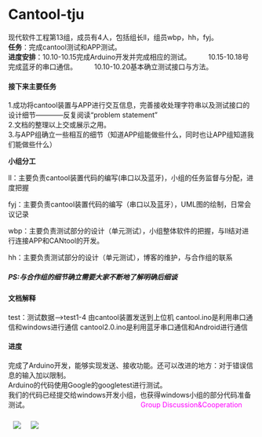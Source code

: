 # Cantool-tju
现代软件工程第13组，成员有4人，包括组长ll，组员wbp，hh，fyj。  
**任务**：完成cantool测试和APP测试。  
**进度安排**：10.10-10.15完成Arduino开发并完成相应的测试。
         10.15-10.18号完成蓝牙的串口通信。
         10.10-10.20基本确立测试接口与方法。

#### 接下来主要任务<br>
1.成功将cantool装置与APP进行交互信息，完善接收处理字符串以及测试接口的设计细节————反复阅读“problem statement”<br>
2.文档的整理以上交或展示之用。<br>
3.与APP组确立一些相互的细节（知道APP组能做些什么，同时也让APP组知道我们能做些什么）<br>

**小组分工**     
  		  
  ll：主要负责cantool装置代码的编写(串口以及蓝牙)，小组的任务监督与分配，进度把握		
 
  fyj：主要负责cantool装置代码的编写（串口以及蓝牙），UML图的绘制，日常会议记录

  wbp：主要负责测试部分的设计（单元测试），小组整体软件的把握，与ll结对进行连接APP和CANtool的开发。		  

  hh：主要负责测试部分的设计（单元测试），博客的维护，与合作组的联系	
##### PS:与合作组的细节确立需要大家不断地了解明确后细谈	 

#### 文档解释
  test：测试数据——>test1-4  由cantool装置发送到上位机
  cantool.ino是利用串口通信和windows进行通信
  cantool2.0.ino是利用蓝牙串口通信和Android进行通信

#### 进度  
完成了Arduino开发，能够实现发送、接收功能。还可以改进的地方：对于错误信息的输入加以限制。  
Arduino的代码使用Google的googletest进行测试。  
我们的代码已经提交给windows开发小组，也获得windows小组的部分代码准备测试。
&emsp;&emsp;&emsp;&emsp;&emsp;&emsp;&emsp;&emsp;&emsp;&emsp;&emsp;&emsp;&emsp;&emsp;&emsp;&emsp;<font color=#FF00FF>Group Discussion&Cooperation</font>
<div style="float:left;border:solid 1px 000;margin:10px;"><img src="http://note.youdao.com/yws/public/resource/7f93a44accacd76357315a1074ba3531/xmlnote/D05F6A3ECBAB4B20B240547194789A75/613" ></div><div  style="float:left;border:solid 1px 000;margin:10px;"><img src="http://note.youdao.com/yws/public/resource/7f93a44accacd76357315a1074ba3531/xmlnote/0082CBB7AD7E43CA8FE64CD787BF190C/621" ></div>
